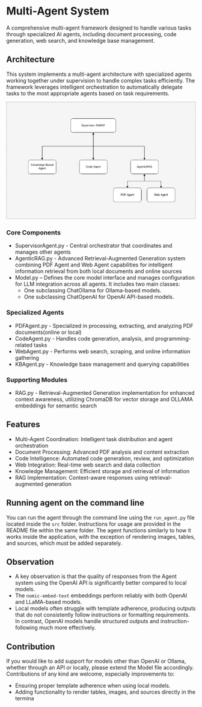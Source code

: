 # Multi-Agent System
A comprehensive multi-agent framework designed to handle various tasks through specialized AI agents, including document processing, code generation, web search, and knowledge base management.

## Architecture  
This system implements a multi-agent architecture with specialized agents working together under supervision to handle complex tasks efficiently. The framework leverages intelligent orchestration to automatically delegate tasks to the most appropriate agents based on task requirements.

![Agent Diagram](/images/Agent_structure.png)

### Core Components

- SupervisorAgent.py - Central orchestrator that coordinates and manages other agents
- AgenticRAG.py - Advanced Retrieval-Augmented Generation system combining PDF Agent and Web Agent capabilities for intelligent information retrieval from both local documents and online sources
- Model.py – Defines the core model interface and manages configuration for LLM integration across all agents. It includes two main classes:
    - One subclassing ChatOllama for Ollama-based models.
    - One subclassing ChatOpenAI for OpenAI API-based models.

### Specialized Agents

- PDFAgent.py - Specialized in processing, extracting, and analyzing PDF documents(online or local)
- CodeAgent.py - Handles code generation, analysis, and programming-related tasks
- WebAgent.py - Performs web search, scraping, and online information gathering
- KBAgent.py - Knowledge base management and querying capabilities

### Supporting Modules

- RAG.py - Retrieval-Augmented Generation implementation for enhanced context awareness, utilizing ChromaDB for vector storage and OLLAMA embeddings for semantic search

## Features

- Multi-Agent Coordination: Intelligent task distribution and agent orchestration
- Document Processing: Advanced PDF analysis and content extraction
- Code Intelligence: Automated code generation, review, and optimization
- Web Integration: Real-time web search and data collection
- Knowledge Management: Efficient storage and retrieval of information
- RAG Implementation: Context-aware responses using retrieval-augmented generation

## Running agent on the command line
You can run the agent through the command line using the `run_agent.py` file located inside the `src` folder. Instructions for usage are provided in the README file within the same folder. The agent functions similarly to how it works inside the application, with the exception of rendering images, tables, and sources, which must be added separately.

## Observation 

- A key observation is that the quality of responses from the Agent system using the OpenAI API is significantly better compared to local models.
- The `nomic-embed-text` embeddings perform reliably with both OpenAI and LLaMA-based models.
- Local models often struggle with template adherence, producing outputs that do not consistently follow instructions or formatting requirements. In contrast, OpenAI models handle structured outputs and instruction-following much more effectively. 

## Contribution

If you would like to add support for models other than OpenAI or Ollama, whether through an API or locally, please extend the Model file accordingly. Contributions of any kind are welcome, especially improvements to:
- Ensuring proper template adherence when using local models.
- Adding functionality to render tables, images, and sources directly in the termina